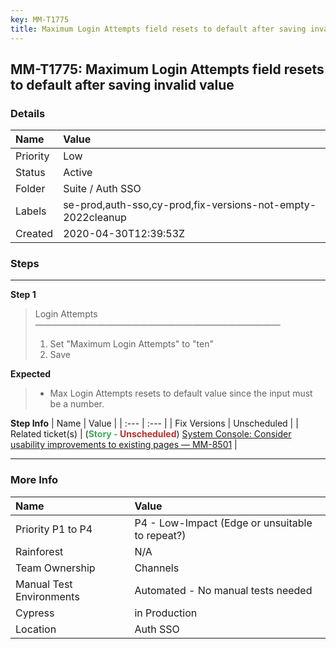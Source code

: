```yaml
---
key: MM-T1775
title: Maximum Login Attempts field resets to default after saving invalid value
---
```


## MM-T1775: Maximum Login Attempts field resets to default after saving invalid value

### Details

| Name     | Value                                                       |
| :------- | :---------------------------------------------------------- |
| Priority | Low                                                         |
| Status   | Active                                                      |
| Folder   | Suite / Auth SSO                                            |
| Labels   | se-prod,auth-sso,cy-prod,fix-versions-not-empty-2022cleanup |
| Created  | 2020-04-30T12:39:53Z                                        |

### Steps

<hr/>

**Step 1**

> <article>Login Attempts<br />————————————————————————————<ol><li>Set "Maximum Login Attempts" to "ten"</li><li>Save</li></ol></article>

**Expected**

> <article><ul><li>Max Login Attempts resets to default value since the input must be a number.</li></ul></article>

**Step Info**
| Name | Value |
| :--- | :--- |
| Fix Versions | Unscheduled |
| Related ticket(s) | (<strong><span style="color:rgb(65, 168, 95)">Story - </span><span style="color:rgb(184, 49, 47)">Unscheduled</span></strong>) <a href="https://mattermost.atlassian.net/browse/MM-8501">System Console: Consider usability improvements to existing pages — MM-8501</a> |

<hr/>

### More Info

| Name                     | Value                                           |
| :----------------------- | :---------------------------------------------- |
| Priority P1 to P4        | P4 - Low-Impact (Edge or unsuitable to repeat?) |
| Rainforest               | N/A                                             |
| Team Ownership           | Channels                                        |
| Manual Test Environments | Automated - No manual tests needed              |
| Cypress                  | in Production                                   |
| Location                 | Auth SSO                                        |
